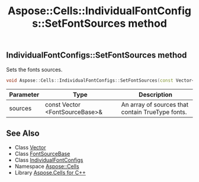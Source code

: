 ﻿---
title: Aspose::Cells::IndividualFontConfigs::SetFontSources method
linktitle: SetFontSources
second_title: Aspose.Cells for C++ API Reference
description: 'Aspose::Cells::IndividualFontConfigs::SetFontSources method. Sets the fonts sources in C++.'
type: docs
weight: 1000
url: /cpp/aspose.cells/individualfontconfigs/setfontsources/
---
## IndividualFontConfigs::SetFontSources method


Sets the fonts sources.

```cpp
void Aspose::Cells::IndividualFontConfigs::SetFontSources(const Vector<FontSourceBase> &sources)
```


| Parameter | Type | Description |
| --- | --- | --- |
| sources | const Vector \<FontSourceBase\>\& | An array of sources that contain TrueType fonts. |

## See Also

* Class [Vector](../../vector/)
* Class [FontSourceBase](../../fontsourcebase/)
* Class [IndividualFontConfigs](../)
* Namespace [Aspose::Cells](../../)
* Library [Aspose.Cells for C++](../../../)
